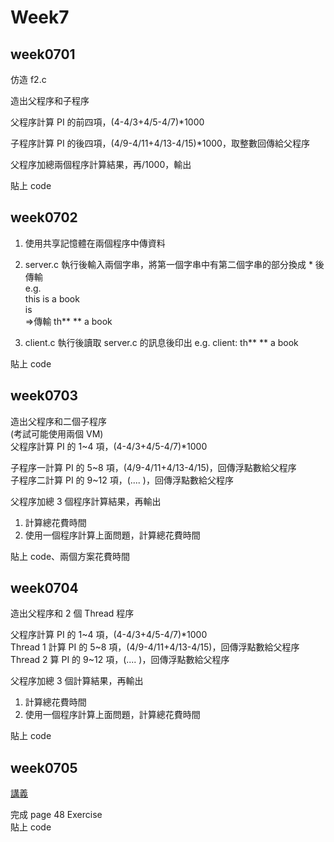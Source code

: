 # Week7

## week0701

仿造 f2.c

造出父程序和子程序

父程序計算 PI 的前四項，(4-4/3+4/5-4/7)\*1000

子程序計算 PI 的後四項，(4/9-4/11+4/13-4/15)\*1000，取整數回傳給父程序

父程序加總兩個程序計算結果，再/1000，輸出

貼上 code

## week0702

1. 使用共享記憶體在兩個程序中傳資料
2. server.c 執行後輸入兩個字串，將第一個字串中有第二個字串的部分換成 \* 後傳輸<br>
   e.g.<br>
   this is a book<br>
   is<br>
   =>傳輸 th\*\* \*\* a book

3. client.c 執行後讀取 server.c 的訊息後印出
   e.g.
   client: th\*\* \*\* a book

貼上 code

## week0703

造出父程序和二個子程序<br>
(考試可能使用兩個 VM)<br>
父程序計算 PI 的 1~4 項，(4-4/3+4/5-4/7)\*1000

子程序一計算 PI 的 5~8 項，(4/9-4/11+4/13-4/15)，回傳浮點數給父程序<br>
子程序二計算 PI 的 9~12 項，(.... )，回傳浮點數給父程序

父程序加總 3 個程序計算結果，再輸出

1. 計算總花費時間
2. 使用一個程序計算上面問題，計算總花費時間

貼上 code、兩個方案花費時間

## week0704

造出父程序和 2 個 Thread 程序

父程序計算 PI 的 1~4 項，(4-4/3+4/5-4/7)\*1000<br>
Thread 1 計算 PI 的 5~8 項，(4/9-4/11+4/13-4/15)，回傳浮點數給父程序<br>
Thread 2 算 PI 的 9~12 項，(.... )，回傳浮點數給父程序

父程序加總 3 個計算結果，再輸出

1. 計算總花費時間
2. 使用一個程序計算上面問題，計算總花費時間

貼上 code

## week0705
[講義](https://drive.google.com/file/d/18a4sjykqzpQNzRdIIlJ3PaZyKnGjy7dN/view)

完成 page 48 Exercise<br>
貼上 code
